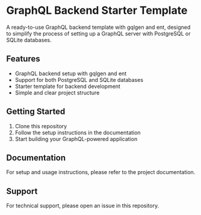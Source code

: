 # GraphQL Backend Starter Template

A ready-to-use GraphQL backend template with gqlgen and ent, designed to simplify the process of setting up a GraphQL server with PostgreSQL or SQLite databases.

## Features
- GraphQL backend setup with gqlgen and ent
- Support for both PostgreSQL and SQLite databases
- Starter template for backend development
- Simple and clear project structure

## Getting Started
1. Clone this repository
2. Follow the setup instructions in the documentation
3. Start building your GraphQL-powered application

## Documentation
For setup and usage instructions, please refer to the project documentation.

## Support
For technical support, please open an issue in this repository.

